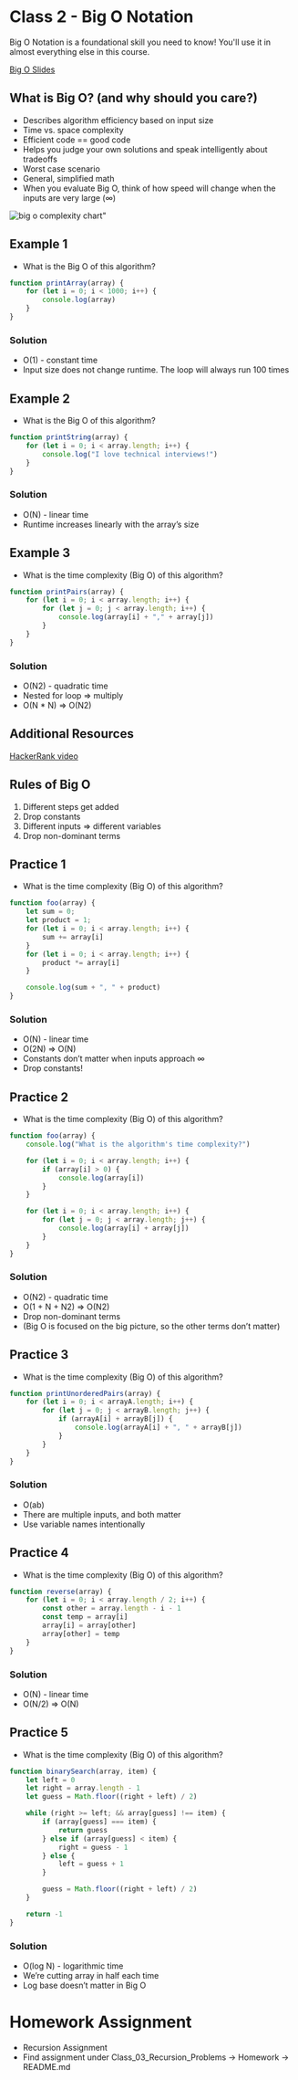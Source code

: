 # Class 2 - Big O Notation

Big O Notation is a foundational skill you need to know! You'll use it in almost everything else in this course.

[Big O Slides](https://docs.google.com/presentation/d/1IJgX7KZNcxY4Azlu3HbtLK5ZFQkk5ZJoIcNDhgqT2Rs/edit?usp=sharing)

## What is Big O? (and why should you care?)
- Describes algorithm efficiency based on input size
- Time vs. space complexity
- Efficient code == good code
- Helps you judge your own solutions and speak intelligently about tradeoffs
- Worst case scenario
- General, simplified math
- When you evaluate Big O, think of how speed will change when the inputs are very large (∞)

![big o complexity chart"](big-o-complexity-chart.jpeg)

## Example 1
- What is the Big O of this algorithm?

```javascript
function printArray(array) {
    for (let i = 0; i < 1000; i++) {
        console.log(array)
    }
}
```

### Solution
- O(1) - constant time
- Input size does not change runtime. The loop will always run 100 times

## Example 2
- What is the Big O of this algorithm?

```javascript
function printString(array) {
    for (let i = 0; i < array.length; i++) {
        console.log("I love technical interviews!")
    }
}
```

### Solution
- O(N) - linear time
- Runtime increases linearly with the array’s size

## Example 3
- What is the time complexity (Big O) of this algorithm?

```javascript
function printPairs(array) {
    for (let i = 0; i < array.length; i++) {
        for (let j = 0; j < array.length; i++) {
            console.log(array[i] + "," + array[j])
        }
    }
}
```

### Solution
- O(N2) - quadratic time
- Nested for loop => multiply
- O(N * N) => O(N2)

## Additional Resources
[HackerRank video](https://www.youtube.com/watch?v=v4cd1O4zkGw)

## Rules of Big O
1. Different steps get added
2. Drop constants
3. Different inputs => different variables
4. Drop non-dominant terms

## Practice 1
- What is the time complexity (Big O) of this algorithm?

```javascript
function foo(array) {
    let sum = 0;
    let product = 1;
    for (let i = 0; i < array.length; i++) {
        sum += array[i]
    }
    for (let i = 0; i < array.length; i++) {
        product *= array[i]
    }

    console.log(sum + ", " + product)
}
```

### Solution
- O(N) - linear time
- O(2N) => O(N)
- Constants don’t matter when inputs approach ∞
- Drop constants!

## Practice 2
- What is the time complexity (Big O) of this algorithm?

```javascript
function foo(array) {
    console.log("What is the algorithm's time complexity?")

    for (let i = 0; i < array.length; i++) {
        if (array[i] > 0) {
            console.log(array[i])
        }
    }

    for (let i = 0; i < array.length; i++) {
        for (let j = 0; j < array.length; j++) {
            console.log(array[i] + array[j])
        }
    }
}
```

### Solution
- O(N2) - quadratic time
- O(1 + N + N2) => O(N2)
- Drop non-dominant terms
- (Big O is focused on the big picture, so the other terms don’t matter)

## Practice 3
- What is the time complexity (Big O) of this algorithm?

```javascript
function printUnorderedPairs(array) {
    for (let i = 0; i < arrayA.length; i++) {
        for (let j = 0; j < arrayB.length; j++) {
            if (arrayA[i] + arrayB[j]) {
                console.log(arrayA[i] + ", " + arrayB[j])
            }
        }
    }
}
```

### Solution
- O(ab)
- There are multiple inputs, and both matter
- Use variable names intentionally

## Practice 4
- What is the time complexity (Big O) of this algorithm?

```javascript
function reverse(array) {
    for (let i = 0; i < array.length / 2; i++) {
        const other = array.length - i - 1
        const temp = array[i]
        array[i] = array[other]
        array[other] = temp
    }
}
```

### Solution
- O(N) - linear time
- O(N/2) => O(N)

## Practice 5
- What is the time complexity (Big O) of this algorithm?

```javascript
function binarySearch(array, item) {
    let left = 0
    let right = array.length - 1
    let guess = Math.floor((right + left) / 2)

    while (right >= left; && array[guess] !== item) {
        if (array[guess] === item) {
            return guess
        } else if (array[guess] < item) {
            right = guess - 1
        } else {
            left = guess + 1
        }

        guess = Math.floor((right + left) / 2)
    }

    return -1
}
```

### Solution
- O(log N) - logarithmic time
- We’re cutting array in half each time
- Log base doesn’t matter in Big O

# Homework Assignment
- Recursion Assignment
- Find assignment under Class_03_Recursion_Problems -> Homework -> README.md